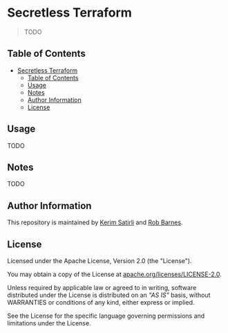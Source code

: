 # Secretless Terraform

> TODO

## Table of Contents

- [Secretless Terraform](#secretless-terraform)
  - [Table of Contents](#table-of-contents)
  - [Usage](#usage)
  - [Notes](#notes)
  - [Author Information](#author-information)
  - [License](#license)

## Usage

TODO

## Notes

TODO

## Author Information

This repository is maintained by [Kerim Satirli](https://github.com/ksatirli) and [Rob Barnes](https://github.com/devops-rob).

## License

Licensed under the Apache License, Version 2.0 (the "License").

You may obtain a copy of the License at [apache.org/licenses/LICENSE-2.0](http://www.apache.org/licenses/LICENSE-2.0).

Unless required by applicable law or agreed to in writing, software distributed under the License is distributed on an _"AS IS"_ basis, without WARRANTIES or conditions of any kind, either express or implied.

See the License for the specific language governing permissions and limitations under the License.
